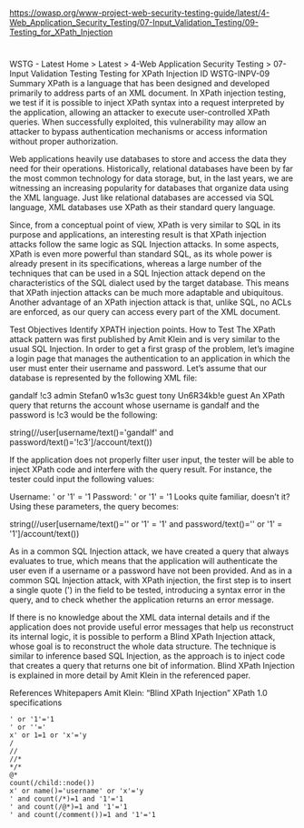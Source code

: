 ##
#
https://owasp.org/www-project-web-security-testing-guide/latest/4-Web_Application_Security_Testing/07-Input_Validation_Testing/09-Testing_for_XPath_Injection
#
##

WSTG - Latest
Home > Latest > 4-Web Application Security Testing > 07-Input Validation Testing
Testing for XPath Injection
ID
WSTG-INPV-09
Summary
XPath is a language that has been designed and developed primarily to address parts of an XML document. In XPath injection testing, we test if it is possible to inject XPath syntax into a request interpreted by the application, allowing an attacker to execute user-controlled XPath queries. When successfully exploited, this vulnerability may allow an attacker to bypass authentication mechanisms or access information without proper authorization.

Web applications heavily use databases to store and access the data they need for their operations. Historically, relational databases have been by far the most common technology for data storage, but, in the last years, we are witnessing an increasing popularity for databases that organize data using the XML language. Just like relational databases are accessed via SQL language, XML databases use XPath as their standard query language.

Since, from a conceptual point of view, XPath is very similar to SQL in its purpose and applications, an interesting result is that XPath injection attacks follow the same logic as SQL Injection attacks. In some aspects, XPath is even more powerful than standard SQL, as its whole power is already present in its specifications, whereas a large number of the techniques that can be used in a SQL Injection attack depend on the characteristics of the SQL dialect used by the target database. This means that XPath injection attacks can be much more adaptable and ubiquitous. Another advantage of an XPath injection attack is that, unlike SQL, no ACLs are enforced, as our query can access every part of the XML document.

Test Objectives
Identify XPATH injection points.
How to Test
The XPath attack pattern was first published by Amit Klein and is very similar to the usual SQL Injection. In order to get a first grasp of the problem, let’s imagine a login page that manages the authentication to an application in which the user must enter their username and password. Let’s assume that our database is represented by the following XML file:

<?xml version="1.0" encoding="ISO-8859-1"?>
<users>
    <user>
        <username>gandalf</username>
        <password>!c3</password>
        <account>admin</account>
    </user>
    <user>
        <username>Stefan0</username>
        <password>w1s3c</password>
        <account>guest</account>
    </user>
    <user>
        <username>tony</username>
        <password>Un6R34kb!e</password>
        <account>guest</account>
    </user>
</users>
An XPath query that returns the account whose username is gandalf and the password is !c3 would be the following:

string(//user[username/text()='gandalf' and password/text()='!c3']/account/text())

If the application does not properly filter user input, the tester will be able to inject XPath code and interfere with the query result. For instance, the tester could input the following values:

Username: ' or '1' = '1
Password: ' or '1' = '1
Looks quite familiar, doesn’t it? Using these parameters, the query becomes:

string(//user[username/text()='' or '1' = '1' and password/text()='' or '1' = '1']/account/text())

As in a common SQL Injection attack, we have created a query that always evaluates to true, which means that the application will authenticate the user even if a username or a password have not been provided. And as in a common SQL Injection attack, with XPath injection, the first step is to insert a single quote (') in the field to be tested, introducing a syntax error in the query, and to check whether the application returns an error message.

If there is no knowledge about the XML data internal details and if the application does not provide useful error messages that help us reconstruct its internal logic, it is possible to perform a Blind XPath Injection attack, whose goal is to reconstruct the whole data structure. The technique is similar to inference based SQL Injection, as the approach is to inject code that creates a query that returns one bit of information. Blind XPath Injection is explained in more detail by Amit Klein in the referenced paper.

References
Whitepapers
Amit Klein: “Blind XPath Injection”
XPath 1.0 specifications

```
' or '1'='1
' or ''='
x' or 1=1 or 'x'='y
/
//
//*
*/*
@*
count(/child::node())
x' or name()='username' or 'x'='y
' and count(/*)=1 and '1'='1
' and count(/@*)=1 and '1'='1
' and count(/comment())=1 and '1'='1
```
